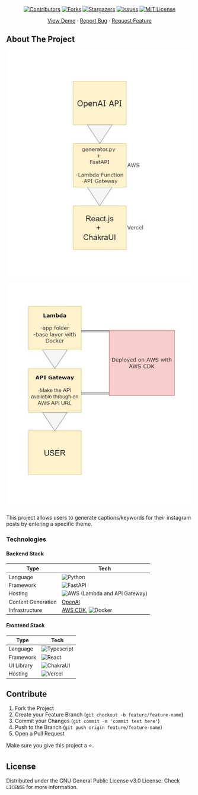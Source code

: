 <div align="center">

[![Contributors][contributors-shield]][contributors-url]
[![Forks][forks-shield]][forks-url]
[![Stargazers][stars-shield]][stars-url]
[![Issues][issues-shield]][issues-url]
[![MIT License][license-shield]][license-url]

</div>


  <p align="center">
    <a href="https://aws-openai-instagram-gen.vercel.app">View Demo</a>
    ·
    <a href="https://github.com/sirajeddineaissa/aws-openai-instagram-generator/issues">Report Bug</a>
    ·
    <a href="https://github.com/sirajeddineaissa/aws-openai-instagram-generator/issues">Request Feature</a>

  </p>
</div>

## About The Project

![Project Architecture](/docs/assets/Project_Architecture.jpg)

![API Infrastructure](/docs/assets/API_Infrastructure.jpg)

This project allows users to generate captions/keywords for their instagram posts by entering a specific theme.


### Technologies

#### Backend Stack

| Type      | Tech                                                         |
| --------- | ------------------------------------------------------------ |
| Language  | ![Python](https://img.shields.io/badge/Python-FFD43B?style=for-the-badge&logo=python&logoColor=blue)|
| Framework | ![FastAPI](https://img.shields.io/badge/fastapi-109989?style=for-the-badge&logo=FASTAPI&logoColor=white)|
| Hosting   | ![AWS](https://img.shields.io/badge/Amazon_AWS-FF9900?style=for-the-badge&logo=amazonaws&logoColor=white) (Lambda and API Gateway)|
| Content Generation     | [OpenAI](https://openai.com/) |
| Infrastructure    | [AWS CDK](https://aws.amazon.com/cdk/), ![Docker](https://img.shields.io/badge/Docker-2CA5E0?style=for-the-badge&logo=docker&logoColor=white)|


#### Frontend Stack

| Type      | Tech                                                         |
| --------- | ------------------------------------------------------------ |
| Language  | ![Typescript](https://img.shields.io/badge/TypeScript-007ACC?style=for-the-badge&logo=typescript&logoColor=white)                |
| Framework | ![React](https://img.shields.io/badge/React-20232A?style=for-the-badge&logo=react&logoColor=61DAFB)|
| UI Library  | ![ChakraUI](https://img.shields.io/badge/Chakra--UI-319795?style=for-the-badge&logo=chakra-ui&logoColor=white)                      |
| Hosting   | ![Vercel](https://img.shields.io/badge/Vercel-000000?style=for-the-badge&logo=vercel&logoColor=white)                                 |



## Contribute

1. Fork the Project
2. Create your Feature Branch (`git checkout -b feature/feature-name`)
3. Commit your Changes (`git commit -m 'commit text here'`)
4. Push to the Branch (`git push origin feature/feature-name`)
5. Open a Pull Request

Make sure you give this project a ⭐.

## License

Distributed under the GNU General Public License v3.0 License. Check `LICENSE` for more information.


[contributors-shield]: https://img.shields.io/github/contributors/sirajeddineaissa/aws-openai-instagram-generator?style=for-the-badge
[contributors-url]: https://github.com/sirajeddineaissa/aws-openai-instagram-generator/graphs/contributors
[forks-shield]: https://img.shields.io/github/forks/sirajeddineaissa/aws-openai-instagram-generator?style=for-the-badge
[forks-url]: https://github.com/sirajeddineaissa/aws-openai-instagram-generator/network/members
[stars-shield]: https://img.shields.io/github/stars/sirajeddineaissa/aws-openai-instagram-generator?style=for-the-badge
[stars-url]: https://github.com/sirajeddineaissa/aws-openai-instagram-generator/stargazers
[issues-shield]: https://img.shields.io/github/issues/sirajeddineaissa/aws-openai-instagram-generator?style=for-the-badge
[issues-url]: https://github.com/sirajeddineaissa/aws-openai-instagram-generator/issues
[license-shield]: https://img.shields.io/github/license/sirajeddineaissa/aws-openai-instagram-generator?style=for-the-badge
[license-url]: https://github.com/sirajeddineaissa/aws-openai-instagram-generator/blob/main/LICENSE